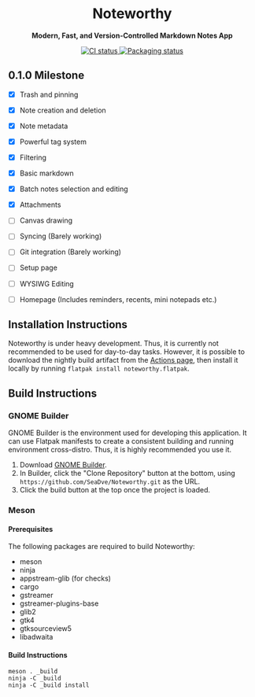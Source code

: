 <h1 align="center">
  Noteworthy
</h1>

<p align="center"><strong>Modern, Fast, and Version-Controlled Markdown Notes App</strong></p>

<p align="center">
  <a href="https://github.com/SeaDve/Noteworthy/actions/workflows/ci.yml">
    <img src="https://github.com/SeaDve/Noteworthy/actions/workflows/ci.yml/badge.svg" alt="CI status"/>
  </a>
  <a href="https://repology.org/project/noteworthy/versions">
    <img src="https://repology.org/badge/tiny-repos/noteworthy.svg" alt="Packaging status">
  </a>
</p>

## 0.1.0 Milestone

- [x] Trash and pinning
- [x] Note creation and deletion
- [x] Note metadata
- [x] Powerful tag system
- [x] Filtering
- [x] Basic markdown
- [x] Batch notes selection and editing
- [x] Attachments
- [ ] Canvas drawing
- [ ] Syncing (Barely working)
- [ ] Git integration (Barely working)
- [ ] Setup page
- [ ] WYSIWG Editing
- [ ] Homepage (Includes reminders, recents, mini notepads etc.)


## Installation Instructions

Noteworthy is under heavy development. Thus, it is currently not recommended to 
be used for day-to-day tasks. However, it is possible to download the nightly
build artifact from the [Actions page](https://github.com/SeaDve/Noteworthy/actions/),
then install it locally by running `flatpak install noteworthy.flatpak`.


## Build Instructions

### GNOME Builder

GNOME Builder is the environment used for developing this application.
It can use Flatpak manifests to create a consistent building and running
environment cross-distro. Thus, it is highly recommended you use it.

1. Download [GNOME Builder](https://flathub.org/apps/details/org.gnome.Builder).
2. In Builder, click the "Clone Repository" button at the bottom, using 
`https://github.com/SeaDve/Noteworthy.git` as the URL.
3. Click the build button at the top once the project is loaded.

### Meson

#### Prerequisites

The following packages are required to build Noteworthy:

* meson
* ninja
* appstream-glib (for checks)
* cargo
* gstreamer
* gstreamer-plugins-base
* glib2
* gtk4
* gtksourceview5
* libadwaita

#### Build Instructions

```shell
meson . _build
ninja -C _build
ninja -C _build install
```
